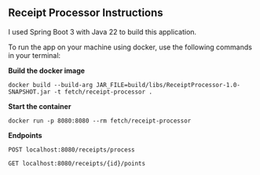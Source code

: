 ## Receipt Processor Instructions

I used Spring Boot 3 with Java 22 to build this application.

To run the app on your machine using docker, use the following commands in your terminal:

**Build the docker image**

`docker build --build-arg JAR_FILE=build/libs/ReceiptProcessor-1.0-SNAPSHOT.jar -t fetch/receipt-processor .`

**Start the container**

`docker run -p 8080:8080 --rm fetch/receipt-processor`

**Endpoints**

`POST localhost:8080/receipts/process`

`GET localhost:8080/receipts/{id}/points`
